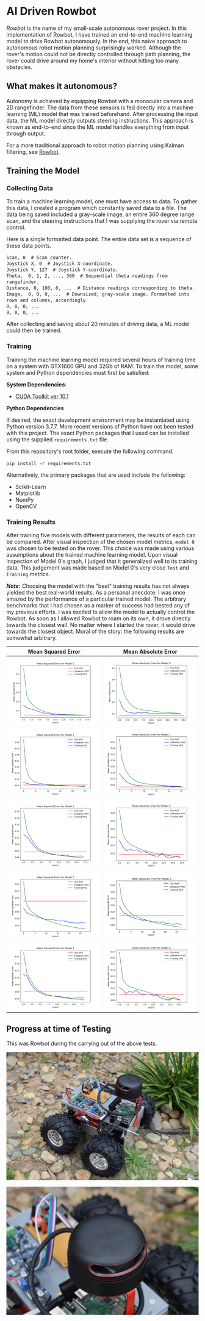 # AI Driven Rowbot

_Rowbot_ is the name of my small-scale autonomous rover project.
In this implementation of Rowbot, I have trained an end-to-end machine learning model to drive Rowbot autonomously.
In the end, this naive approach to autonomous robot motion planning surprisingly worked.
Although the rover's motion could not be directly controlled through path planning,
the rover could drive around my home's interior without hitting too many obstacles.

## What makes it autonomous?

Autonomy is achieved by equipping Rowbot with a monocular camera and 2D rangefinder.
The data from these sensors is fed directly into a machine learning (ML) model that was trained beforehand.
After processing the input data, the ML model directly outputs steering instructions.
This approach is known as end-to-end since the ML model handles everything from input through output.

For a more traditional approach to robot motion planning using Kalman filtering, 
    see [Rowbot](https://github.com/MiguelAgueda/Rowbot).

## Training the Model

### Collecting Data

To train a machine learning model, one must have access to data.
To gather this data, I created a program which constantly saved data to a file.
The data being saved included a gray-scale image, an entire 360 degree range scan,
and the steering instructions that I was supplying the rover via remote control.

Here is a single formatted data point.
The entire data set is a sequence of these data points.

```
Scan, 0  # Scan counter.
Joystick X, 0  # Joystick X-coordinate.
Joystick Y, 127  # Joystick Y-coordinate.
Theta,  0, 1, 2, ..., 360  # Sequential theta readings from rangefinder.
Distance, 0, 100, 0, ...  # Distance readings corresponding to theta.
Image,  0, 0, 0, ...  # Downsized, gray-scale image. Formatted into rows and columns, accordingly.
0, 0, 0, ...
0, 0, 0, ...
```

After collecting and saving about 20 minutes of driving data, a ML model could then be trained.

### Training

Training the machine learning model required several hours of training time on a system with GTX1660 GPU and 32Gb of RAM.
To train the model, some system and Python dependencies must first be satisfied:

**System Dependencies**:

- [CUDA Toolkit ver 10.1](https://developer.nvidia.com/cuda-10.1-download-archive-base)

**Python Dependencies**

If desired, the exact development environment may be instantiated using Python version 3.7.7.
More recent versions of Python have not been tested with this project.
The exact Python packages that I used can be installed using the supplied `requirements.txt` file.

From this repository's root folder, execute the following command.

`pip install -r requirements.txt`


Alternatively, the primary packages that are used include the following:

- Scikit-Learn
- Matplotlib
- NumPy
- OpenCV

### Training Results

After training five models with different parameters, the results of each can be compared.
After visual inspection of the chosen model metrics, `model 0` was chosen to be tested on the rover.
This choice was made using various assumptions about the trained machine learning model.
Upon visual inspection of Model 0's graph, I judged that it generalized well to its training data.
This judgement was made based on Model 0's very close `Test` and `Training` metrics.


**_Note_:** Choosing the model with the "best" training results has not always yielded the best real-world results.
As a personal anecdote: I was once amazed by the performance of a particular trained model.
The arbitrary benchmarks that I had chosen as a marker of success had bested any of my previous efforts.
I was excited to allow the model to actually control the Rowbot.
As soon as I allowed Rowbot to roam on its own, it drove directly towards the closest wall.
No matter where I started the rover, it would drive towards the closest object.
Moral of the story: the following results are somewhat arbitrary.


|         Mean Squared Error          |         Mean Absolute Error         |
| :---------------------------------: | :---------------------------------: |
| ![](assets/AI_Rowbot_ML/M0_MSE.png) | ![](assets/AI_Rowbot_ML/M0_MAE.png) |
| ![](assets/AI_Rowbot_ML/M1_MSE.png) | ![](assets/AI_Rowbot_ML/M1_MAE.png) |
| ![](assets/AI_Rowbot_ML/M2_MSE.png) | ![](assets/AI_Rowbot_ML/M2_MAE.png) |
| ![](assets/AI_Rowbot_ML/M3_MSE.png) | ![](assets/AI_Rowbot_ML/M3_MAE.png) |
| ![](assets/AI_Rowbot_ML/M4_MSE.png) | ![](assets/AI_Rowbot_ML/M4_MAE.png) |


## Progress at time of Testing

This was Rowbot during the carrying out of the above tests.

![Whole Rover](assets/wholeView.JPG)

![RPLidar Scanner](assets/RPLView.JPG)
